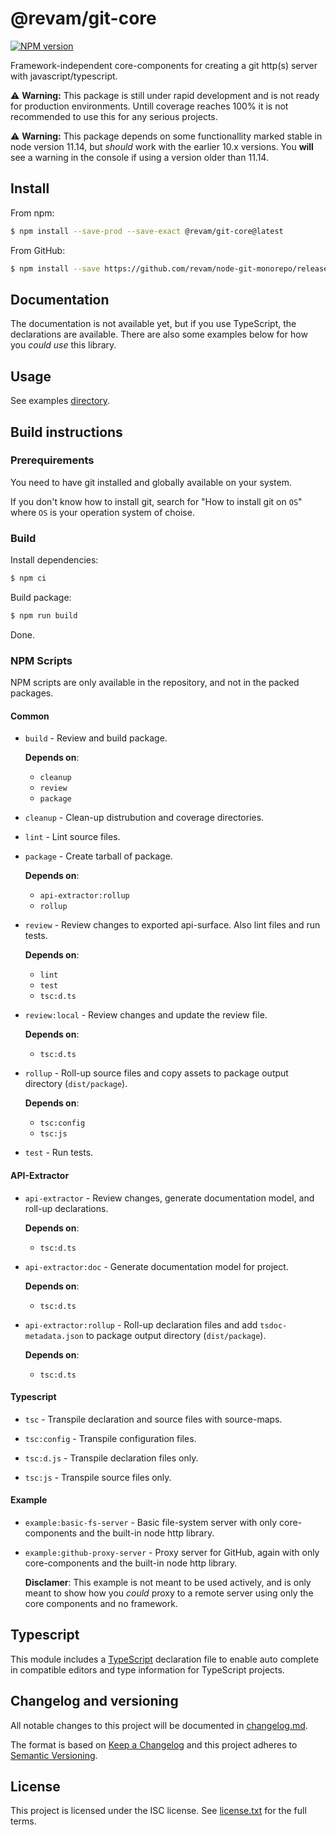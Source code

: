 # @revam/git-core

[![NPM version][npm-image]][npm-url]

Framework-independent core-components for creating a git http(s) server with
javascript/typescript.

⚠ **Warning:** This package is still under rapid development and is not ready
for production environments. Untill coverage reaches 100% it is not
recommended to use this for any serious projects.

⚠ **Warning:** This package depends on some functionallity marked stable in node
version 11.14, but _should_ work with the earlier 10.x versions. You **will**
see a warning in the console if using a version older than 11.14.

## Install

From npm:

```sh
$ npm install --save-prod --save-exact @revam/git-core@latest
```

From GitHub:

```sh
$ npm install --save https://github.com/revam/node-git-monorepo/releases/download/git-core/v$VERSION/package.tgz
```

## Documentation

The documentation is not available yet, but if you use TypeScript, the declarations are available. There are also some
examples below for how you _could use_ this library.

## Usage

See examples [directory](./examples).

## Build instructions

### Prerequirements

You need to have git installed and globally available on your system.

If you don't know how to install git, search for "How to install git on `OS`" where `OS` is your operation system of choise.

### Build

Install dependencies:

```sh
$ npm ci
```

Build package:

```sh
$ npm run build
```

Done.

### NPM Scripts

NPM scripts are only available in the repository, and not in the packed
packages.

#### Common

- `build` - Review and build package.

  <!-- NOTE: And later also build documentation. -->

  **Depends on**:
  - `cleanup`
  - `review`
  - `package`

- `cleanup` - Clean-up distrubution and coverage directories.

- `lint` - Lint source files.

- `package` - Create tarball of package.

  **Depends on**:
  - `api-extractor:rollup`
  - `rollup`

- `review` - Review changes to exported api-surface. Also lint files and run
             tests.

  **Depends on**:
  - `lint`
  - `test`
  - `tsc:d.ts`

- `review:local` - Review changes and update the review file.

  <!-- NOTE: For manual use only. -->

  **Depends on**:
  - `tsc:d.ts`

- `rollup` - Roll-up source files and copy assets to package output directory
  (`dist/package`).

  **Depends on**:
  - `tsc:config`
  - `tsc:js`

- `test` - Run tests.

#### API-Extractor

- `api-extractor` - Review changes, generate documentation model, and roll-up
  declarations.

  <!-- NOTE: For manual use only. -->

  **Depends on**:
  - `tsc:d.ts`

- `api-extractor:doc` - Generate documentation model for project.

  <!-- NOTE: To-be-used by documentation generator -->

  **Depends on**:
  - `tsc:d.ts`

- `api-extractor:rollup` - Roll-up declaration files and add
  `tsdoc-metadata.json` to package output directory (`dist/package`).

  **Depends on**:
  - `tsc:d.ts`

#### Typescript

- `tsc` - Transpile declaration and source files with source-maps.

  <!-- NOTE: For manual use only. -->

- `tsc:config` - Transpile configuration files.

- `tsc:d.js` - Transpile declaration files only.

- `tsc:js` - Transpile source files only.

#### Example

- `example:basic-fs-server` - Basic file-system server with only core-components
  and the built-in node http library.

- `example:github-proxy-server` - Proxy server for GitHub, again with only
   core-components and the built-in node http library.

  **Disclamer**: This example is not meant to be used actively, and is
  only meant to show how you _could_ proxy to a remote server using only the
  core components and no framework.

## Typescript

This module includes a [TypeScript](https://www.typescriptlang.org/)
declaration file to enable auto complete in compatible editors and type
information for TypeScript projects.

## Changelog and versioning

All notable changes to this project will be documented in [changelog.md](./changelog.md).

The format is based on [Keep a Changelog](http://keepachangelog.com/en/1.0.0/)
and this project adheres to [Semantic Versioning](http://semver.org/spec/v2.0.0.html).

## License

This project is licensed under the ISC license. See [license.txt](./license.txt)
for the full terms.

[npm-image]: https://img.shields.io/npm/v/@revam/git-core.svg?style=flat-square
[npm-url]: https://www.npmjs.com/package/@revam/git-core
